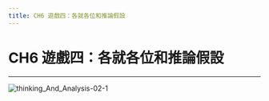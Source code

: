 ```yaml
---
title: CH6 遊戲四：各就各位和推論假設
---
```


# CH6 遊戲四：各就各位和推論假設
---

![thinking_And_Analysis-02-1](/docFubon/thinking_And_Analysis/thinking_And_Analysis-2-01.png)
